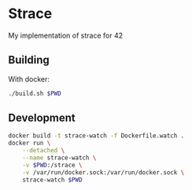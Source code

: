 # Strace
My implementation of strace for 42

## Building
With docker:
```sh
./build.sh $PWD
```
## Development
```sh
docker build -t strace-watch -f Dockerfile.watch .
docker run \
    --detached \
    --name strace-watch \
    -v $PWD:/strace \
    -v /var/run/docker.sock:/var/run/docker.sock \
    strace-watch $PWD
```
